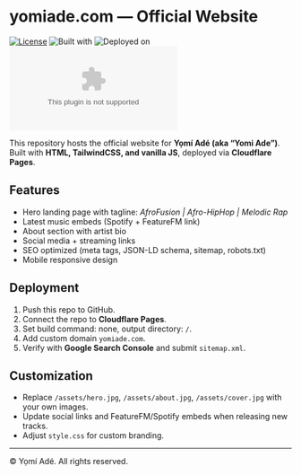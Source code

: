 # yomiade.com — Official Website

[![License](https://img.shields.io/badge/License-MIT-green.svg)](LICENSE)
![Built with](https://img.shields.io/badge/Built%20with-HTML%20%7C%20TailwindCSS%20%7C%20JS-blue)
![Deployed on](https://img.shields.io/badge/Deployed%20on-Cloudflare%20Pages-orange)
![Last commit](https://img.shields.io/github/last-commit/bigyij/yomiade.com)

This repository hosts the official website for **Yọmí Adé (aka “Yomi Ade”)**.  
Built with **HTML, TailwindCSS, and vanilla JS**, deployed via **Cloudflare Pages**.

## Features
- Hero landing page with tagline: *AfroFusion | Afro-HipHop | Melodic Rap*
- Latest music embeds (Spotify + FeatureFM link)
- About section with artist bio
- Social media + streaming links
- SEO optimized (meta tags, JSON-LD schema, sitemap, robots.txt)
- Mobile responsive design

## Deployment
1. Push this repo to GitHub.  
2. Connect the repo to **Cloudflare Pages**.  
3. Set build command: none, output directory: `/`.  
4. Add custom domain `yomiade.com`.  
5. Verify with **Google Search Console** and submit `sitemap.xml`.

## Customization
- Replace `/assets/hero.jpg`, `/assets/about.jpg`, `/assets/cover.jpg` with your own images.  
- Update social links and FeatureFM/Spotify embeds when releasing new tracks.  
- Adjust `style.css` for custom branding.

---
© Yọmí Adé. All rights reserved.
